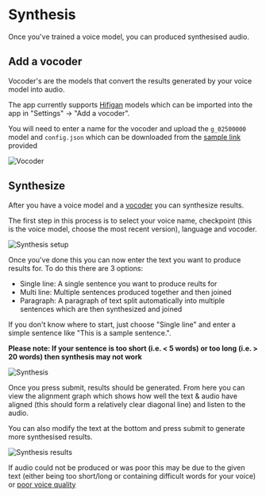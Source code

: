 # Synthesis

Once you've trained a voice model, you can produced synthesised audio.

## Add a vocoder

Vocoder's are the models that convert the results generated by your voice model into audio.

The app currently supports [Hifigan](https://github.com/jik876/hifi-gan) models which can be imported into the app in "Settings" -> "Add a vocoder".

You will need to enter a name for the vocoder and upload the `g_02500000` model and `config.json` which can be downloaded from the [sample link](https://archive.org/download/voice-cloning-app-hifigan/pretrained/UNIVERSAL_V1/) provided

![Vocoder](images/vocoder.PNG "Vocoder")

## Synthesize

After you have a voice model and a [vocoder](#add-a-vocoder) you can synthesize results. 

The first step in this process is to select your voice name, checkpoint (this is the voice model, choose the most recent version), language and vocoder.

![Synthesis setup](images/synthesis-setup.PNG "Synthesis setup")

Once you've done this you can now enter the text you want to produce results for. To do this there are 3 options:

- Single line: A single sentence you want to produce reults for
- Multi line: Multiple sentences produced together and then joined
- Paragraph: A paragraph of text split automatically into multiple sentences which are then synthesized and joined

If you don't know where to start, just choose "Single line" and enter a simple sentence like "This is a sample sentence.". 

**Please note: If your sentence is too short (i.e. < 5 words) or too long (i.e. > 20 words) then synthesis may not work**

![Synthesis](images/synthesis.PNG "Synthesis")

Once you press submit, results should be generated. From here you can view the alignment graph which shows how well the text & audio have aligned (this should form a relatively clear diagonal line) and listen to the audio.

You can also modify the text at the bottom and press submit to generate more synthesised results.

![Synthesis results](images/synthesis-results.PNG "Synthesis results")

If audio could not be produced or was poor this may be due to the given text (either being too short/long or containing difficult words for your voice) or [poor voice quality](../training/#verifying-quality)